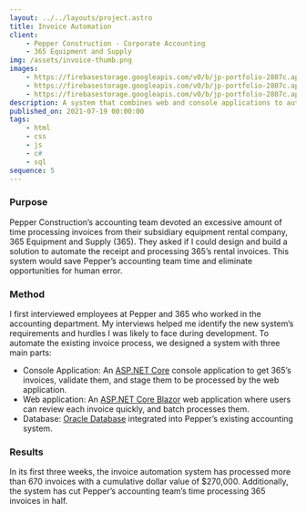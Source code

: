 ```yaml
---
layout: ../../layouts/project.astro
title: Invoice Automation
client:
    - Pepper Construction - Corporate Accounting
    - 365 Equipment and Supply
img: /assets/invoice-thumb.png
images:
    - https://firebasestorage.googleapis.com/v0/b/jp-portfolio-2807c.appspot.com/o/365Invoices_login.png?alt=media&token=feff2177-bb9b-4f94-a568-736b21aa09dc
    - https://firebasestorage.googleapis.com/v0/b/jp-portfolio-2807c.appspot.com/o/365Invoices_grid.png?alt=media&token=f5509bfc-61dc-4dee-9727-139756a31b4d
    - https://firebasestorage.googleapis.com/v0/b/jp-portfolio-2807c.appspot.com/o/365Invoices_void.png?alt=media&token=5fa1c37f-7920-40f1-a643-117ec1ba355c
description: A system that combines web and console applications to automate invoice processing.
published_on: 2021-07-19 00:00:00
tags:
    - html
    - css
    - js
    - c#
    - sql
sequence: 5
---
```


### Purpose

Pepper Construction’s accounting team devoted an excessive amount of time processing invoices from their subsidiary equipment rental company, 365 Equipment and Supply (365). They asked if I could design and build a solution to automate the receipt and processing 365’s rental invoices. This system would save Pepper’s accounting team time and eliminate opportunities for human error.

### Method

I first interviewed employees at Pepper and 365 who worked in the accounting department. My interviews helped me identify the new system’s requirements and hurdles I was likely to face during development. To automate the existing invoice process, we designed a system with three main parts:

-   Console Application: An [ASP.NET Core](https://docs.microsoft.com/en-us/aspnet/core/introduction-to-aspnet-core?view=aspnetcore-5.0) console application to get 365’s invoices, validate them, and stage them to be processed by the web application.
-   Web application: An [ASP.NET Core Blazor](https://docs.microsoft.com/en-us/aspnet/core/blazor/?view=aspnetcore-5.0) web application where users can review each invoice quickly, and batch processes them.
-   Database: [Oracle Database](https://www.oracle.com/database/) integrated into Pepper’s existing accounting system.

### Results

In its first three weeks, the invoice automation system has processed more than 670 invoices with a cumulative dollar value of $270,000. Additionally, the system has cut Pepper’s accounting team’s time processing 365 invoices in half.
